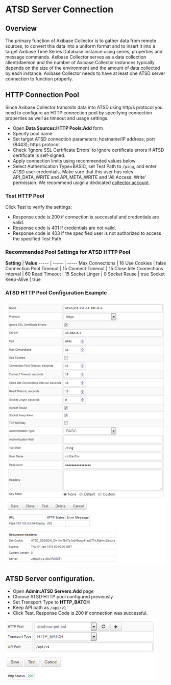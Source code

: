 # ATSD Server Connection

## Overview

The primary function of Axibase Collector is to gather data from remote sources, to convert this data into a uniform format and to insert it into a target Axibase Time Series Database instance using series, properties and message commands. Axibase Collector serves as a data collection client/daemon and the number of Axibase Collector instances typically depends on the size of the environment and the amount of data collected by each instance.
Axibase Collector needs to have at least one ATSD server connection to function properly.

## HTTP Connection Pool

Since Axibase Collector transmits data into ATSD using http/s protocol you need to configure an HTTP connection pool by specifying connection properties as well as timeout and usage settings.

* Open **Data Sources:HTTP Pools:Add** form
* Specify pool name
* Set target ATSD connection parameters: hostname/IP address; port (8443); https protocol
* Check 'Ignore SSL Certificate Errors' to ignore certificate errors if ATSD certificate is self-signed.
* Apply connection limits using recommended values below
* Select Authentication Type=BASIC, set Test Path to `/ping`, and enter ATSD user credentials. Make sure that this user has roles API_DATA_WRITE and API_META_WRITE and 'All Access: Write' permission. We recommend usign a dedicated [collector account](collector-account.md).

### Test HTTP Pool

Click Test to verify the settings:

- Response code is 200 if connection is successful and credentials are valid.
- Response code is 401 if credentials are not valid.
- Response code is 403 if the specified user is not authorized to access the specified Test Path.

### Recommended Pool Settings for ATSD HTTP Pool

**Setting** | **Value**
----- | ----- | -----
Max Connections | 16
Use Cookies | false
Connection Pool Timeout | 15
Connect Timeout | 15
Close Idle Connections interval | 60
Read Timeout | 15
Socket Linger | 0
Socket Reuse | true
Socket Keep-Alive | true

### ATSD HTTP Pool Configuration Example

![ATSD HTTP Pool](atsd_pool.png)

## ATSD Server configuration.

* Open **Admin:ATSD Servers:Add** page
* Choose ATSD HTTP pool configured previously
* Set Transport Type to **HTTP_BATCH**
* Keep API path as `/api/v1`
* Click Test. Response Code is 200 if connection was successful.

![ATSD Server Test](atsd_server.png)
